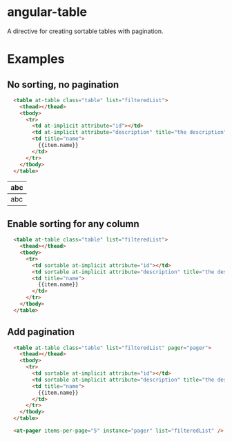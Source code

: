 # angular-table

A directive for creating sortable tables with pagination.

# Examples

## No sorting, no pagination

```html
  <table at-table class="table" list="filteredList">
    <thead></thead>
    <tbody>
      <tr>
        <td at-implicit attribute="id"></td>
        <td at-implicit attribute="description" title="the description"></td>
        <td title="name">
          {{item.name}}
        </td>
      </tr>
    </tbody>
  </table>
```

<table>
  <thead>
    <tr>
      <th>abc</th>
    </tr>
  </thead>
  <tbody>
    <tr>
      <td>abc</td>
    </tr>
  </tbody>
</table>

## Enable sorting for any column

```html
  <table at-table class="table" list="filteredList">
    <thead></thead>
    <tbody>
      <tr>
        <td sortable at-implicit attribute="id"></td>
        <td sortable at-implicit attribute="description" title="the description"></td>
        <td title="name">
          {{item.name}}
        </td>
      </tr>
    </tbody>
  </table>
```

## Add pagination

```html
  <table at-table class="table" list="filteredList" pager="pager">
    <thead></thead>
    <tbody>
      <tr>
        <td sortable at-implicit attribute="id"></td>
        <td sortable at-implicit attribute="description" title="the description"></td>
        <td title="name">
          {{item.name}}
        </td>
      </tr>
    </tbody>
  </table>

  <at-pager items-per-page="5" instance="pager" list="filteredList" />

```
